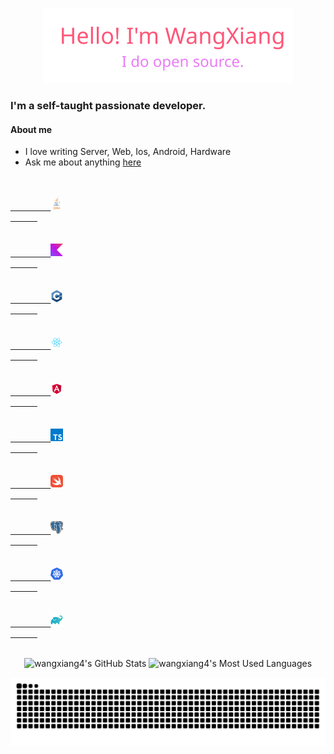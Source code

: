 <p align="center">
   <a href="javascript:void(0)">
      <img alt="Hello, i'm WangXiang, i do open source." width="400px" src="./assets/gh-readme-header.svg" />
   </a>
</p>

### I'm a self-taught passionate developer.

#### About me
- I love writing Server, Web, Ios, Android, Hardware   
- Ask me about anything [here](https://github.com/wangxiang4/wangxiang4/issues)

<p align="left">
   <code>
      <a href="https://github.com/topics/java">
         <img height="20" alt="java" src="https://raw.githubusercontent.com/github/explore/5b3600551e122a3277c2c5368af2ad5725ffa9a1/topics/java/java.png">
      </a>
   </code>
   <code>
      <a href="https://github.com/topics/kotlin">
         <img height="20" alt="kotlin" src="https://raw.githubusercontent.com/github/explore/4479d2a2c854198cb00160f8593519c14dc3b905/topics/kotlin/kotlin.png">
      </a>   
   </code>
   <code>
      <a href="https://github.com/topics/cpp">
         <img height="20" alt="cpp" src="https://raw.githubusercontent.com/github/explore/180320cffc25f4ed1bbdfd33d4db3a66eeeeb358/topics/cpp/cpp.png">
      </a>
   </code>
   <code>
      <a href="https://github.com/topics/react">
         <img height="20" alt="react" src="https://raw.githubusercontent.com/github/explore/80688e429a7d4ef2fca1e82350fe8e3517d3494d/topics/react/react.png">
      </a>
   </code>
   <code>
      <a href="https://github.com/topics/angular">
         <img height="20" alt="angular" src="https://raw.githubusercontent.com/github/explore/c700f6f5bb68a850405eef411cf878162ff34b59/topics/angular/angular.png">
      </a>
   </code>
   <code>
      <a href="https://github.com/topics/typescript">
         <img height="20" alt="typescript" src="https://raw.githubusercontent.com/github/explore/80688e429a7d4ef2fca1e82350fe8e3517d3494d/topics/typescript/typescript.png">
      </a>
   </code>
   <code>
      <a href="https://github.com/topics/swift">
         <img height="20" alt="swift" src="https://raw.githubusercontent.com/github/explore/80688e429a7d4ef2fca1e82350fe8e3517d3494d/topics/swift/swift.png">
      </a>
   </code>
   <code>
      <a href="https://github.com/topics/postgresql">
         <img height="20" alt="postgresql" src="https://raw.githubusercontent.com/github/explore/80688e429a7d4ef2fca1e82350fe8e3517d3494d/topics/postgresql/postgresql.png">
      </a>
   </code>
   <code>
      <a href="https://github.com/topics/kubernetes">
         <img height="20" alt="kubernetes" src="https://raw.githubusercontent.com/github/explore/01ea2a586e5da744792d0ccfce2f68b861f29301/topics/kubernetes/kubernetes.png">
      </a>
   </code>
   <code>
      <a href="https://github.com/topics/gradle">
         <img height="20" alt="gradle" src="https://raw.githubusercontent.com/github/explore/59009b1589a883459c0ae19044e3e7e3ec0c4e0a/topics/gradle/gradle.png">
      </a>
   </code>
</p>

[//]: # (https://github.com/anuraghazra/github-readme-stats)
<p align="center">
   <picture>
      <source
       srcset="https://github-readme-stats.vercel.app/api?username=wangxiang4&show_icons=false&include_all_commits=true&theme=buefy&hide_border=true&border_radius=6&rank_icon=github&show=reviews,discussions_started,discussions_answered,prs_merged"
       media="(prefers-color-scheme: light)"
     />
     <source
       srcset="https://github-readme-stats.vercel.app/api?username=wangxiang4&show_icons=false&include_all_commits=true&theme=ambient_gradient&hide_border=true&border_radius=6&rank_icon=github&show=reviews,discussions_started,discussions_answered,prs_merged"
       media="(prefers-color-scheme: dark), (prefers-color-scheme: no-preference)"
     />
     <img alt="wangxiang4's GitHub Stats" src="https://github-readme-stats.vercel.app/api?username=wangxiang4&show_icons=false&include_all_commits=true&theme=ambient_gradient&hide_border=true&border_radius=6&rank_icon=github&show=reviews,discussions_started,discussions_answered,prs_merged" />
   </picture>
   <picture>
      <source
       srcset="https://github-readme-stats.vercel.app/api/top-langs/?username=wangxiang4&layout=compact&theme=buefy&hide_border=true&langs_count=18&size_weight=0.5&count_weight=0.5&border_radius=6&card_width=320"
       media="(prefers-color-scheme: light)"
     />
     <source
       srcset="https://github-readme-stats.vercel.app/api/top-langs/?username=wangxiang4&layout=compact&theme=ambient_gradient&hide_border=true&langs_count=18&size_weight=0.5&count_weight=0.5&border_radius=6&card_width=320"
       media="(prefers-color-scheme: dark), (prefers-color-scheme: no-preference)"
     />
     <img alt="wangxiang4's Most Used Languages" src="https://github-readme-stats.vercel.app/api/top-langs/?username=wangxiang4&layout=compact&theme=ambient_gradient&hide_border=true&langs_count=18&size_weight=0.5&count_weight=0.5&border_radius=6&card_width=320" />
   </picture>
</p>

[//]: # (https://github.com/Platane/snk)
<p align="center">
   <picture>
     <source media="(prefers-color-scheme: light)" srcset="https://raw.githubusercontent.com/wangxiang4/wangxiang4/output/github-contribution-grid-snake.svg" />
     <source media="(prefers-color-scheme: dark), (prefers-color-scheme: no-preference)" srcset="https://raw.githubusercontent.com/wangxiang4/wangxiang4/output/github-contribution-grid-snake-dark.svg" />
     <img alt="wangxiang4's Github Snake Grid" src="https://raw.githubusercontent.com/wangxiang4/wangxiang4/output/github-contribution-grid-snake-dark.svg" />
   </picture>
</p>
